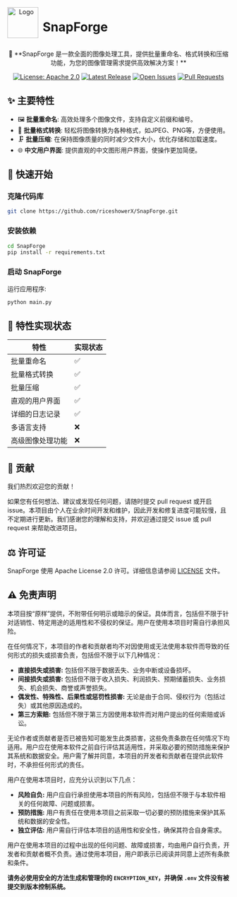 
<div align="center" style="display: flex; align-items: center;">
  <img src="https://example.com/your-logo.png" alt="Logo" width="70" height="70" style="margin-right: 10px;"> 
  <h1>SnapForge</h1> 
</div>

<p align="center">
  🎨 **SnapForge 是一款全面的图像处理工具，提供批量重命名、格式转换和压缩功能，为您的图像管理需求提供高效解决方案！** 
</p>

<p align="center">
  <a href="https://github.com/yourusername/SnapForge/blob/main/LICENSE" target="_blank"><img src="https://img.shields.io/badge/License-Apache%202.0-blue.svg" alt="License: Apache 2.0"></a>
  <a href="https://github.com/yourusername/SnapForge/releases/latest" target="_blank"><img src="https://img.shields.io/github/v/release/yourusername/SnapForge" alt="Latest Release"></a>
  <a href="https://github.com/yourusername/SnapForge/issues" target="_blank"><img src="https://img.shields.io/github/issues/yourusername/SnapForge" alt="Open Issues"></a>
  <a href="https://github.com/yourusername/SnapForge/pulls" target="_blank"><img src="https://img.shields.io/github/issues-pr/yourusername/SnapForge" alt="Pull Requests"></a>
</p>

## ✨ 主要特性

- 🖼️ **批量重命名**: 高效处理多个图像文件，支持自定义前缀和编号。
- 🔄 **批量格式转换**: 轻松将图像转换为各种格式，如JPEG、PNG等，方便使用。
- 🗜️ **批量压缩**: 在保持图像质量的同时减少文件大小，优化存储和加载速度。
- 🌐 **中文用户界面**: 提供直观的中文图形用户界面，使操作更加简便。

## 🚀 快速开始

### 克隆代码库

```bash
git clone https://github.com/riceshowerX/SnapForge.git
```

### 安装依赖

```bash
cd SnapForge
pip install -r requirements.txt
```

### 启动 SnapForge

运行应用程序:

```bash
python main.py
```

## 🎨 特性实现状态

| 特性                   | 实现状态 |
|------------------------|----------|
| 批量重命名              | ✅        |
| 批量格式转换            | ✅        |
| 批量压缩                | ✅        |
| 直观的用户界面          | ✅        |
| 详细的日志记录          | ✅        |
| 多语言支持              | ❌        |
| 高级图像处理功能        | ❌        |

## 🤝 贡献

我们热烈欢迎您的贡献！

如果您有任何想法、建议或发现任何问题，请随时提交 pull request 或开启 issue。本项目由个人在业余时间开发和维护，因此开发和修复进度可能较慢，且不定期进行更新。我们感谢您的理解和支持，并欢迎通过提交 issue 或 pull request 来帮助改进项目。

## ⚖️ 许可证

SnapForge 使用 Apache License 2.0 许可。详细信息请参阅 [LICENSE](https://github.com/yourusername/SnapForge/blob/main/LICENSE) 文件。

## ⚠️ 免责声明

本项目按“原样”提供，不附带任何明示或暗示的保证。具体而言，包括但不限于针对适销性、特定用途的适用性和不侵权的保证。用户在使用本项目时需自行承担风险。

在任何情况下，本项目的作者和贡献者均不对因使用或无法使用本软件而导致的任何形式的损失或损害负责，包括但不限于以下几种情况：

- **直接损失或损害:** 包括但不限于数据丢失、业务中断或设备损坏。
- **间接损失或损害:** 包括但不限于收入损失、利润损失、预期储蓄损失、业务损失、机会损失、商誉或声誉损失。
- **偶发性、特殊性、后果性或惩罚性损害:** 无论是由于合同、侵权行为（包括过失）或其他原因造成的。
- **第三方索赔:** 包括但不限于第三方因使用本软件而对用户提出的任何索赔或诉讼。

无论作者或贡献者是否已被告知可能发生此类损害，这些免责条款在任何情况下均适用。用户应在使用本软件之前自行评估其适用性，并采取必要的预防措施来保护其系统和数据安全。用户需了解并同意，本项目的开发者和贡献者在提供此软件时，不承担任何形式的责任。

用户在使用本项目时，应充分认识到以下几点：

- **风险自负:** 用户应自行承担使用本项目的所有风险，包括但不限于与本软件相关的任何故障、问题或损害。
- **预防措施:** 用户有责任在使用本项目之前采取一切必要的预防措施来保护其系统和数据的安全性。
- **独立评估:** 用户需自行评估本项目的适用性和安全性，确保其符合自身需求。

用户在使用本项目的过程中出现的任何问题、故障或损害，均由用户自行负责，开发者和贡献者概不负责。通过使用本项目，用户即表示已阅读并同意上述所有条款和条件。

**请务必使用安全的方法生成和管理你的 `ENCRYPTION_KEY`，并确保 `.env` 文件没有被提交到版本控制系统。**